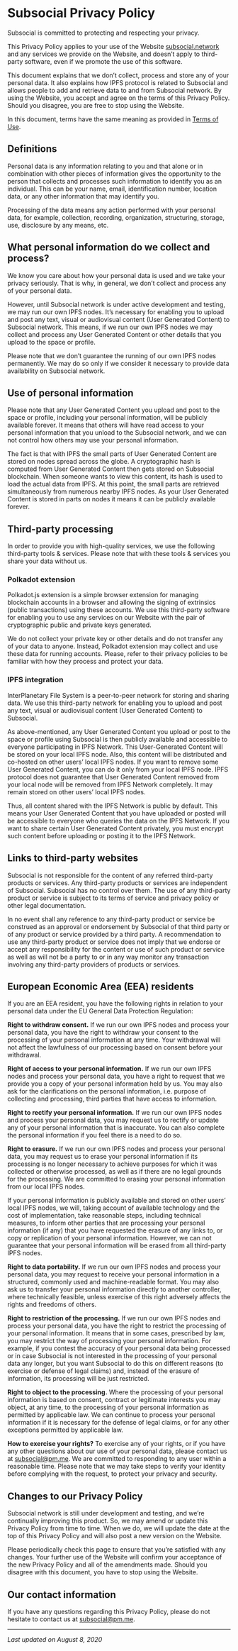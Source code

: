 # Subsocial Privacy Policy

Subsocial is committed to protecting and respecting your privacy.

This Privacy Policy applies to your use of the Website [subsocial.network](http://subsocial.network) and any services we provide on the Website, and doesn’t apply to third-party software, even if we promote the use of this software.

This document explains that we don’t collect, process and store any of your personal data. It also explains how IPFS protocol is related to Subsocial and allows people to add and retrieve data to and from Subsocial network. By using the Website, you accept and agree on the terms of this Privacy Policy. Should you disagree, you are free to stop using the Website.

In this document, terms have the same meaning as provided in [Terms of Use](https://subsocial.network/legal/terms).

## Definitions

Personal data is any information relating to you and that alone or in combination with other pieces of information gives the opportunity to the person that collects and processes such information to identify you as an individual. This can be your name, email, identification number, location data, or any other information that may identify you.

Processing of the data means any action performed with your personal data, for example, collection, recording, organization, structuring, storage, use, disclosure by any means, etc.

## What personal information do we collect and process?

We know you care about how your personal data is used and we take your privacy seriously. That is why, in general, we don’t collect and process any of your personal data.

However, until Subsocial network is under active development and testing, we may run our own IPFS nodes. It’s necessary for enabling you to upload and post any text, visual or audiovisual content (User Generated Content) to Subsocial network. This means, if we run our own IPFS nodes we may collect and process any User Generated Content or other details that you upload to the space or profile.

Please note that we don’t guarantee the running of our own IPFS nodes permanently. We may do so only if we consider it necessary to provide data availability on Subsocial network.

## Use of personal information

Please note that any User Generated Content you upload and post to the space or profile, including your personal information, will be publicly available forever. It means that others will have read access to your personal information that you unload to the Subsocial network, and we can not control how others may use your personal information.

The fact is that with IPFS the small parts of User Generated Content are stored on nodes spread across the globe. A cryptographic hash is computed from User Generated Content then gets stored on Subsocial blockchain. When someone wants to view this content, its hash is used to load the actual data from IPFS. At this point, the small parts are retrieved simultaneously from numerous nearby IPFS nodes. As your User Generated Content is stored in parts on nodes it means it can be publicly available forever.

## Third-party processing

In order to provide you with high-quality services, we use the following third-party tools & services. Please note that with these tools & services you share your data without us.

### Polkadot extension

Polkadot.js extension is a simple browser extension for managing blockchain accounts in a browser and allowing the signing of extrinsics (public transactions) using these accounts. We use this third-party software for enabling you to use any services on our Website with the pair of cryptographic public and private keys generated.

We do not collect your private key or other details and do not transfer any of your data to anyone. Instead, Polkadot extension may collect and use these data for running accounts. Please, refer to their privacy policies to be familiar with how they process and protect your data.

### IPFS integration

InterPlanetary File System is a peer-to-peer network for storing and sharing data. We use this third-party network for enabling you to upload and post any text, visual or audiovisual content (User Generated Content) to Subsocial.

As above-mentioned, any User Generated Content you upload or post to the space or profile using Subsocial is then publicly available and accessible to everyone participating in IPFS Network. This User-Generated Content will be stored on your local IPFS node. Also, this content will be distributed and co-hosted on other users’ local IPFS nodes. If you want to remove some User Generated Content, you can do it only from your local IPFS node. IPFS protocol does not guarantee that User Generated Content removed from your local node will be removed from IPFS Network completely. It may remain stored on other users’ local IPFS nodes.

Thus, all content shared with the IPFS Network is public by default. This means your User Generated Content that you have uploaded or posted will be accessible to everyone who queries the data on the IPFS Network. If you want to share certain User Generated Content privately, you must encrypt such content before uploading or posting it to the IPFS Network.

## Links to third-party websites

Subsocial is not responsible for the content of any referred third-party products or services. Any third-party products or services are independent of Subsocial. Subsocial has no control over them. The use of any third-party product or service is subject to its terms of service and privacy policy or other legal documentation.

In no event shall any reference to any third-party product or service be construed as an approval or endorsement by Subsocial of that third party or of any product or service provided by a third party. A recommendation to use any third-party product or service does not imply that we endorse or accept any responsibility for the content or use of such product or service as well as will not be a party to or in any way monitor any transaction involving any third-party providers of products or services.

## European Economic Area (EEA) residents

If you are an EEA resident, you have the following rights in relation to your personal data under the EU General Data Protection Regulation:

**Right to withdraw consent.** If we run our own IPFS nodes and process your personal data, you have the right to withdraw your consent to the processing of your personal information at any time. Your withdrawal will not affect the lawfulness of our processing based on consent before your withdrawal.

**Right of access to your personal information.** If we run our own IPFS nodes and process your personal data, you have a right to request that we provide you a copy of your personal information held by us. You may also ask for the clarifications on the personal information, i.e. purpose of collecting and processing, third parties that have access to information.

**Right to rectify your personal information.** If we run our own IPFS nodes and process your personal data, you may request us to rectify or update any of your personal information that is inaccurate. You can also complete the personal information if you feel there is a need to do so.

**Right to erasure.** If we run our own IPFS nodes and process your personal data, you may request us to erase your personal information if its processing is no longer necessary to achieve purposes for which it was collected or otherwise processed, as well as if there are no legal grounds for the processing. We are committed to erasing your personal information from our local IPFS nodes.

If your personal information is publicly available and stored on other users’ local IPFS nodes, we will, taking account of available technology and the cost of implementation, take reasonable steps, including technical measures, to inform other parties that are processing your personal information (if any) that you have requested the erasure of any links to, or copy or replication of your personal information. However, we can not guarantee that your personal information will be erased from all third-party IPFS nodes.

**Right to data portability.** If we run our own IPFS nodes and process your personal data, you may request to receive your personal information in a structured, commonly used and machine-readable format. You may also ask us to transfer your personal information directly to another controller, where technically feasible, unless exercise of this right adversely affects the rights and freedoms of others.

**Right to restriction of the processing.** If we run our own IPFS nodes and process your personal data, you have the right to restrict the processing of your personal information. It means that in some cases, prescribed by law, you may restrict the way of processing your personal information. For example, if you contest the accuracy of your personal data being processed or in case Subsocial is not interested in the processing of your personal data any longer, but you want Subsocial to do this on different reasons (to exercise or defense of legal claims) and, instead of the erasure of information, its processing will be just restricted.

**Right to object to the processing.** Where the processing of your personal information is based on consent, contract or legitimate interests you may object, at any time, to the processing of your personal information as permitted by applicable law. We can continue to process your personal information if it is necessary for the defense of legal claims, or for any other exceptions permitted by applicable law.

**How to exercise your rights?** To exercise any of your rights, or if you have any other questions about our use of your personal data, please contact us at [subsocial@pm.me](mailto:subsocial@pm.me). We are committed to responding to any user within a reasonable time. Please note that we may take steps to verify your identity before complying with the request, to protect your privacy and security.

## Changes to our Privacy Policy

Subsocial network is still under development and testing, and we’re continually improving this product. So, we may amend or update this Privacy Policy from time to time. When we do, we will update the date at the top of this Privacy Policy and will also post a new version on the Website.

Please periodically check this page to ensure that you’re satisfied with any changes. Your further use of the Website will confirm your acceptance of the new Privacy Policy and all of the amendments made. Should you disagree with this document, you have to stop using the Website.

## Our contact information

If you have any questions regarding this Privacy Policy, please do not hesitate to contact us at [subsocial@pm.me](mailto:subsocial@pm.me).

---

_Last updated on August 8, 2020_
